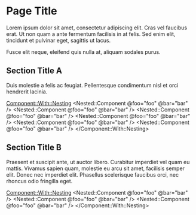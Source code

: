 # Page Title

Lorem ipsum dolor sit amet, consectetur adipiscing elit. Cras vel faucibus erat. Ut non quam a ante fermentum facilisis in at felis. Sed enim elit, tincidunt et pulvinar eget, sagittis ut lacus.

Fusce elit neque, eleifend quis nulla at, aliquam sodales purus.



## Section Title A

Duis molestie a felis ac feugiat. Pellentesque condimentum nisl et orci hendrerit lacinia.

<Component::With::Nesting>
  <Nested::Component @foo="foo" @bar="bar" />
  <Nested::Component @foo="foo" @bar="bar" />
  <Nested::Component @foo="foo" @bar="bar" />
  <Nested::Component @foo="foo" @bar="bar" />
  <Nested::Component @foo="foo" @bar="bar" />
  <Nested::Component @foo="foo" @bar="bar" />
</Component::With::Nesting>

## Section Title B

Praesent et suscipit ante, ut auctor libero. Curabitur imperdiet vel quam eu mattis.
Vivamus sapien quam, molestie eu arcu sit amet, facilisis semper elit. Donec nec imperdiet elit. Phasellus scelerisque faucibus orci, nec rhoncus odio fringilla eget.

<Component::With::Nesting>
  <Nested::Component @foo="foo" @bar="bar" />
  <Nested::Component @foo="foo" @bar="bar" />
  <Nested::Component @foo="foo" @bar="bar" />
</Component::With::Nesting>

